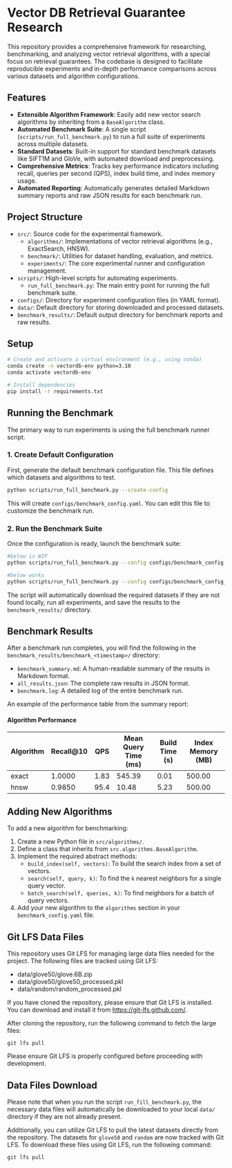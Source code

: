 # Vector DB Retrieval Guarantee Research

This repository provides a comprehensive framework for researching, benchmarking, and analyzing vector retrieval algorithms, with a special focus on retrieval guarantees. The codebase is designed to facilitate reproducible experiments and in-depth performance comparisons across various datasets and algorithm configurations.

## Features

- **Extensible Algorithm Framework**: Easily add new vector search algorithms by inheriting from a `BaseAlgorithm` class.
- **Automated Benchmark Suite**: A single script (`scripts/run_full_benchmark.py`) to run a full suite of experiments across multiple datasets.
- **Standard Datasets**: Built-in support for standard benchmark datasets like SIFT1M and GloVe, with automated download and preprocessing.
- **Comprehensive Metrics**: Tracks key performance indicators including recall, queries per second (QPS), index build time, and index memory usage.
- **Automated Reporting**: Automatically generates detailed Markdown summary reports and raw JSON results for each benchmark run.

## Project Structure

- `src/`: Source code for the experimental framework.
  - `algorithms/`: Implementations of vector retrieval algorithms (e.g., ExactSearch, HNSW).
  - `benchmark/`: Utilities for dataset handling, evaluation, and metrics.
  - `experiments/`: The core experimental runner and configuration management.
- `scripts/`: High-level scripts for automating experiments.
  - `run_full_benchmark.py`: The main entry point for running the full benchmark suite.
- `configs/`: Directory for experiment configuration files (in YAML format).
- `data/`: Default directory for storing downloaded and processed datasets.
- `benchmark_results/`: Default output directory for benchmark reports and raw results.

## Setup

```bash
# Create and activate a virtual environment (e.g., using conda)
conda create -n vectordb-env python=3.10
conda activate vectordb-env

# Install dependencies
pip install -r requirements.txt
```

## Running the Benchmark

The primary way to run experiments is using the full benchmark runner script.

### 1. Create Default Configuration

First, generate the default benchmark configuration file. This file defines which datasets and algorithms to test.

```bash
python scripts/run_full_benchmark.py --create-config
```
This will create `configs/benchmark_config.yaml`. You can edit this file to customize the benchmark run.

### 2. Run the Benchmark Suite

Once the configuration is ready, launch the benchmark suite:

```bash
#below is WIP
python scripts/run_full_benchmark.py --config configs/benchmark_config.yaml   

#below works
python scripts/run_full_benchmark.py --config configs/benchmark_config_test1.yaml 

```

The script will automatically download the required datasets if they are not found locally, run all experiments, and save the results to the `benchmark_results/` directory.

## Benchmark Results

After a benchmark run completes, you will find the following in the `benchmark_results/benchmark_<timestamp>/` directory:

- `benchmark_summary.md`: A human-readable summary of the results in Markdown format.
- `all_results.json`: The complete raw results in JSON format.
- `benchmark.log`: A detailed log of the entire benchmark run.

An example of the performance table from the summary report:

#### Algorithm Performance

| Algorithm | Recall@10 | QPS | Mean Query Time (ms) | Build Time (s) | Index Memory (MB) |
|-----------|-----------|-----|----------------------|----------------|-------------------|
| exact     | 1.0000    | 1.83| 545.39               | 0.01           | 500.00            |
| hnsw      | 0.9850    | 95.4| 10.48                | 5.23           | 500.00            |


## Adding New Algorithms

To add a new algorithm for benchmarking:

1.  Create a new Python file in `src/algorithms/`.
2.  Define a class that inherits from `src.algorithms.BaseAlgorithm`.
3.  Implement the required abstract methods:
    - `build_index(self, vectors)`: To build the search index from a set of vectors.
    - `search(self, query, k)`: To find the `k` nearest neighbors for a single query vector.
    - `batch_search(self, queries, k)`: To find neighbors for a batch of query vectors.
4.  Add your new algorithm to the `algorithms` section in your `benchmark_config.yaml` file.


## Git LFS Data Files

This repository uses Git LFS for managing large data files needed for the project. The following files are tracked using Git LFS:

- data/glove50/glove.6B.zip
- data/glove50/glove50_processed.pkl
- data/random/random_processed.pkl

If you have cloned the repository, please ensure that Git LFS is installed. You can download and install it from https://git-lfs.github.com/.

After cloning the repository, run the following command to fetch the large files:

    git lfs pull

Please ensure Git LFS is properly configured before proceeding with development.


## Data Files Download

Please note that when you run the script `run_fill_benchmark.py`, the necessary data files will automatically be downloaded to your local `data/` directory if they are not already present.

Additionally, you can utilize Git LFS to pull the latest datasets directly from the repository. The datasets for `glove50` and `random` are now tracked with Git LFS. To download these files using Git LFS, run the following command:

    git lfs pull
